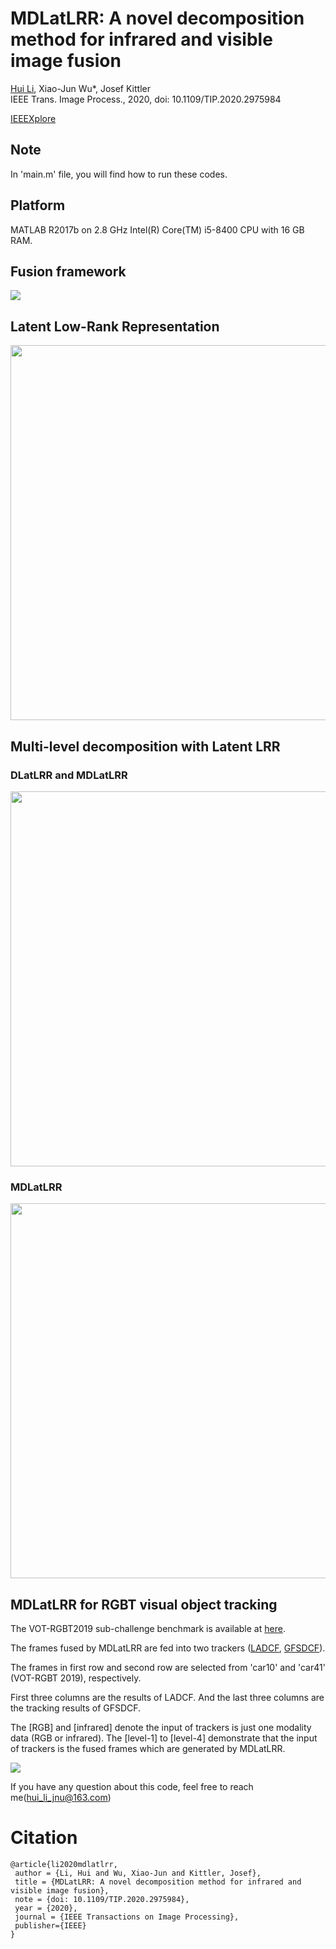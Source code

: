 # MDLatLRR: A novel decomposition method for infrared and visible image fusion

[Hui Li](https://hli1221.github.io/), Xiao-Jun Wu*, Josef Kittler  
IEEE Trans. Image Process., 2020, doi: 10.1109/TIP.2020.2975984

[IEEEXplore](https://ieeexplore.ieee.org/document/9018389)

## Note
In 'main.m' file, you will find how to run these codes.

## Platform

MATLAB R2017b on 2.8 GHz Intel(R) Core(TM) i5-8400 CPU with 16 GB RAM.

## Fusion framework
![](https://github.com/hli1221/imagefusion_mdlatlrr/blob/master/figures/framework.png)

## Latent Low-Rank Representation
<img src="https://github.com/hli1221/imagefusion_mdlatlrr/blob/master/figures/latentlrr.png" width="600">

## Multi-level decomposition with Latent LRR

### DLatLRR and MDLatLRR
<img src="https://github.com/hli1221/imagefusion_mdlatlrr/blob/master/figures/DLatLRR.png" width="600">

### MDLatLRR
<img src="https://github.com/hli1221/imagefusion_mdlatlrr/blob/master/figures/MDLatLRR.png" width="600">


## MDLatLRR for RGBT visual object tracking
The VOT-RGBT2019 sub-challenge benchmark is available at [here](http://www.votchallenge.net/vot2019/dataset.html).

The frames fused by MDLatLRR are fed into two trackers ([LADCF](https://github.com/XU-TIANYANG/LADCF), [GFSDCF](https://github.com/XU-TIANYANG/GFS-DCF)).

The frames in first row and second row are selected from 'car10' and 'car41' (VOT-RGBT 2019), respectively. 

First three columns are the results of LADCF. And the last three columns are the tracking results of GFSDCF. 

The [RGB] and [infrared] denote the input of trackers is just one modality data (RGB or infrared). The [level-1] to [level-4] demonstrate that the input of trackers is the fused frames which are generated by MDLatLRR.


![](https://github.com/hli1221/imagefusion_mdlatlrr/blob/master/figures/rgbt-label-all.png)



If you have any question about this code, feel free to reach me(hui_li_jnu@163.com) 

# Citation

```
@article{li2020mdlatlrr,
 author = {Li, Hui and Wu, Xiao-Jun and Kittler, Josef},
 title = {MDLatLRR: A novel decomposition method for infrared and visible image fusion},
 note = {doi: 10.1109/TIP.2020.2975984},
 year = {2020},
 journal = {IEEE Transactions on Image Processing},
 publisher={IEEE}
}
```
